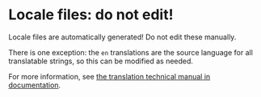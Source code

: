 # Locale files: do not edit!

Locale files are automatically generated! Do not edit these manually.

There is one exception: the `en` translations are the source language for all translatable strings, so this can be modified as needed.

For more information, see [the translation technical manual in documentation](https://streetmix.readthedocs.io/en/latest/contributing/translations/technical-guide/).
